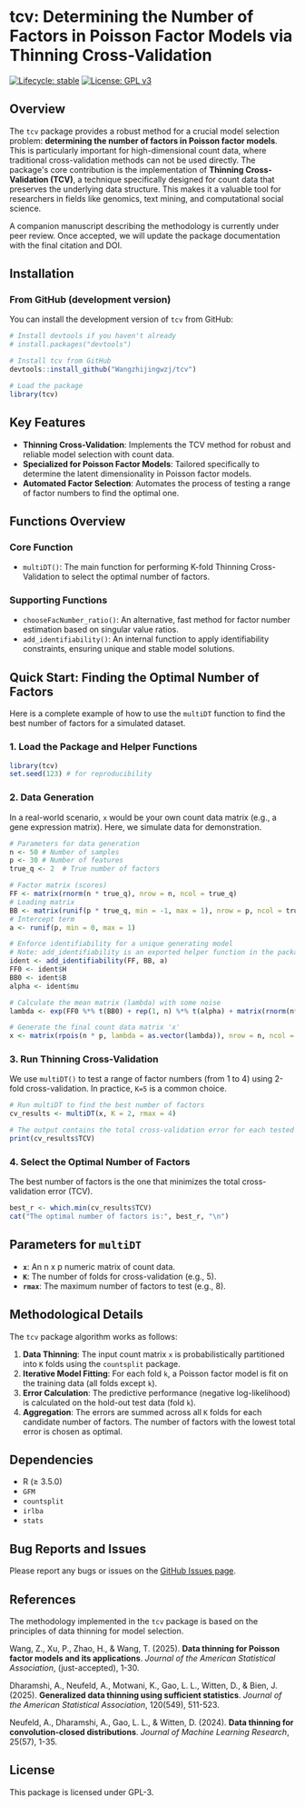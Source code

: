 # tcv: Determining the Number of Factors in Poisson Factor Models via Thinning Cross-Validation

[![Lifecycle: stable](https://img.shields.io/badge/lifecycle-stable-brightgreen.svg)](https://lifecycle.r-lib.org/articles/stages.html#stable)
[![License: GPL v3](https://img.shields.io/badge/License-GPLv3-blue.svg)](https://www.gnu.org/licenses/gpl-3.0)
## Overview

The `tcv` package provides a robust method for a crucial model selection problem: **determining the number of factors in Poisson factor models**. This is particularly important for high-dimensional count data, where traditional cross-validation methods can not be used directly. The package's core contribution is the implementation of **Thinning Cross-Validation (TCV)**, a technique specifically designed for count data that preserves the underlying data structure. This makes it a valuable tool for researchers in fields like genomics, text mining, and computational social science.

A companion manuscript describing the methodology is currently under peer review. Once accepted, we will update the package documentation with the final citation and DOI.

## Installation


### From GitHub (development version)
You can install the development version of `tcv` from GitHub:
```r
# Install devtools if you haven't already
# install.packages("devtools")

# Install tcv from GitHub
devtools::install_github("Wangzhijingwzj/tcv")

# Load the package
library(tcv)
```

## Key Features

- **Thinning Cross-Validation**: Implements the TCV method for robust and reliable model selection with count data.
- **Specialized for Poisson Factor Models**: Tailored specifically to determine the latent dimensionality in Poisson factor models.
- **Automated Factor Selection**: Automates the process of testing a range of factor numbers to find the optimal one.

## Functions Overview

### Core Function

- `multiDT()`: The main function for performing K-fold Thinning Cross-Validation to select the optimal number of factors.

### Supporting Functions

- `chooseFacNumber_ratio()`: An alternative, fast method for factor number estimation based on singular value ratios.
- `add_identifiability()`: An internal function to apply identifiability constraints, ensuring unique and stable model solutions.

## Quick Start: Finding the Optimal Number of Factors

Here is a complete example of how to use the `multiDT` function to find the best number of factors for a simulated dataset.

### 1. Load the Package and Helper Functions
```r
library(tcv)
set.seed(123) # for reproducibility
```

### 2. Data Generation
In a real-world scenario, `x` would be your own count data matrix (e.g., a gene expression matrix). Here, we simulate data for demonstration.
```r
# Parameters for data generation
n <- 50 # Number of samples
p <- 30 # Number of features
true_q <- 2  # True number of factors

# Factor matrix (scores)
FF <- matrix(rnorm(n * true_q), nrow = n, ncol = true_q)
# Loading matrix
BB <- matrix(runif(p * true_q, min = -1, max = 1), nrow = p, ncol = true_q)
# Intercept term
a <- runif(p, min = 0, max = 1)

# Enforce identifiability for a unique generating model
# Note: add_identifiability is an exported helper function in the package
ident <- add_identifiability(FF, BB, a)
FF0 <- ident$H
BB0 <- ident$B
alpha <- ident$mu

# Calculate the mean matrix (lambda) with some noise
lambda <- exp(FF0 %*% t(BB0) + rep(1, n) %*% t(alpha) + matrix(rnorm(n*p, 0, 0.5), n, p))

# Generate the final count data matrix 'x'
x <- matrix(rpois(n * p, lambda = as.vector(lambda)), nrow = n, ncol = p)
```

### 3. Run Thinning Cross-Validation
We use `multiDT()` to test a range of factor numbers (from 1 to 4) using 2-fold cross-validation. In practice, `K=5` is a common choice.
```r
# Run multiDT to find the best number of factors
cv_results <- multiDT(x, K = 2, rmax = 4)

# The output contains the total cross-validation error for each tested factor number
print(cv_results$TCV)
```

### 4. Select the Optimal Number of Factors
The best number of factors is the one that minimizes the total cross-validation error (TCV).
```r
best_r <- which.min(cv_results$TCV)
cat("The optimal number of factors is:", best_r, "\n")
```

## Parameters for `multiDT`

- **`x`**: An n x p numeric matrix of count data.
- **`K`**: The number of folds for cross-validation (e.g., 5).
- **`rmax`**: The maximum number of factors to test (e.g., 8).

## Methodological Details

The `tcv` package algorithm works as follows:
1.  **Data Thinning**: The input count matrix `x` is probabilistically partitioned into `K` folds using the `countsplit` package.
2.  **Iterative Model Fitting**: For each fold `k`, a Poisson factor model is fit on the training data (all folds except `k`).
3.  **Error Calculation**: The predictive performance (negative log-likelihood) is calculated on the hold-out test data (fold `k`).
4.  **Aggregation**: The errors are summed across all `K` folds for each candidate number of factors. The number of factors with the lowest total error is chosen as optimal.

## Dependencies

- R (≥ 3.5.0)
- `GFM`
- `countsplit`
- `irlba`
- `stats`

## Bug Reports and Issues

Please report any bugs or issues on the [GitHub Issues page](https://github.com/Wangzhijingwzj/tcv/issues).

## References

The methodology implemented in the `tcv` package is based on the principles of data thinning for model selection.

  Wang, Z., Xu, P., Zhao, H., & Wang, T. (2025). **Data thinning for Poisson factor models and its applications**. *Journal of the American Statistical Association*, (just-accepted), 1-30.

  Dharamshi, A., Neufeld, A., Motwani, K., Gao, L. L., Witten, D., & Bien, J. (2025). **Generalized data thinning using sufficient statistics**. *Journal of the American Statistical Association*, 120(549), 511-523.

  Neufeld, A., Dharamshi, A., Gao, L. L., & Witten, D. (2024). **Data thinning for convolution-closed distributions**. *Journal of Machine Learning Research*, 25(57), 1-35.

## License

This package is licensed under GPL-3.
